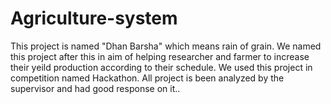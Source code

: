 # Agriculture-system
This project is named "Dhan Barsha" which means rain of grain. We named this project after this in aim of helping researcher and farmer to increase their yeild production according to their schedule. We used this project in competition named Hackathon. All project is been analyzed by the supervisor and had good response on it.. 
